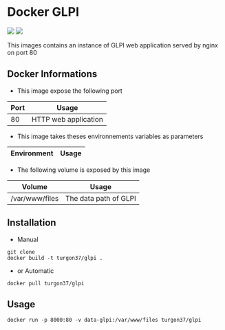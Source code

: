 # Docker GLPI

[![](https://images.microbadger.com/badges/image/turgon37/glpi.svg)](https://microbadger.com/images/turgon37/glpi "Get your own image badge on microbadger.com")
[![](https://images.microbadger.com/badges/version/turgon37/glpi.svg)](https://microbadger.com/images/turgon37/glpi "Get your own version badge on microbadger.com")

This images contains an instance of GLPI web application served by nginx on port 80

## Docker Informations

* This image expose the following port

| Port           | Usage                |
| -------------- | -------------------- |
| 80             | HTTP web application |

 * This image takes theses environnements variables as parameters

| Environment                 | Usage                                                           |
| --------------------------- | ----------------------------------------------------------------|


   * The following volume is exposed by this image

| Volume                     | Usage                                                 |
| -------------------------- | ----------------------------------------------------- |
| /var/www/files             | The data path of GLPI                                 |

## Installation

* Manual

```
git clone
docker build -t turgon37/glpi .
```

* or Automatic

```
docker pull turgon37/glpi
```


## Usage

```
docker run -p 8000:80 -v data-glpi:/var/www/files turgon37/glpi
```
